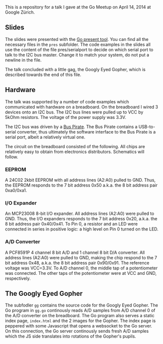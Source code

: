 This is a repository for a talk I gave at the Go Meetup on 
April 14, 2014 at Google Zürich.

## Slides

The slides were presented with the [Go present tool](https://godoc.org/code.google.com/p/go.talks).
You can find all the necessary files in the `pres` subfolder. The
code examples in the slides all use the content of the file
pres/serialport to decide on which serial port to talk to
the I2C bus master. Change it to match your system, do not
put a newline in the file.

The talk concluded with a little gag, the Googly Eyed Gopher,
which is described towards the end of this file.

## Hardware

The talk was supported by a number of code examples which
communicated with hardware on a breadboard. On the breadboard
I wired 3 devices onto an I2C bus. The I2C bus lines were pulled
up to VCC by 5kOhm resistors. The voltage of the power
supply was 3.3V.

The I2C bus was driven by a [Bus Pirate](http://dangerousprototypes.com/bus-pirate-manual/).
The Bus Pirate contains a USB-to-serial converter, thus ultimately
the software interface to the Bus Pirate is a serial port, albeit
a relatively virtual one.

The circuit on the breadboard consisted of the following.
All chips are relatively easy to obtain from electronics
distributors.
Schematics will follow.

### EEPROM

A 24C02 2kbit EEPROM with all address lines (A2:A0) pulled to GND.
Thus, the EEPROM responds to the 7 bit address 0x50 a.k.a. the
8 bit address pair 0xa0/0xa1.

### I/O Expander

An MCP23008 8-bit I/O expander. All address lines (A2:A0) were pulled
to GND. Thus, the I/O expanders responds to the 7 bit address 0x20, 
a.k.a. the 8 bit address pair 0x40/0x41. To Pin 0, a resistor and an
LED were connected in series in positive logic: a high level on Pin 0
turned on the LED.

### A/D Converter

A PCF8591P 4 channel 8 bit A/D and 1 channel 8 bit D/A converter. All
address lines (A2:A0) were pulled to GND, making the chip respond
to the 7 bit address 0x48, a.k.a. the 8 bit address pair 0x90/0x91.
The reference voltage was VCC=3.3V. To A/D channel 0, the middle tap
of a potentiometer was connected. The other taps of the potentiometer
were at VCC and GND, respectively.


## The Googly Eyed Gopher

The subfodler `gg` contains the source code for the Googly Eyed Gopher.
The Go program in `gg.go` continously reads A/D samples from A/D channel
0 of the A/D converter on the breadboard. The Go program also serves
a static index page, `index.html` and the 2 images for the Gopher. The
index page is peppered with some Javascript that opens a websocket to the
Go server. On this connection, the Go server continously sends fresh A/D samples
which the JS side translates into rotations of the Gopher's pupils.
